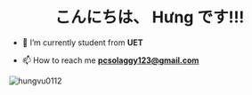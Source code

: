 <h1 align="center">こんにちは、 Hưng です!!!</h1>

- 🔭 I’m currently student from **UET**

- 📫 How to reach me **pcsolaggy123@gmail.com**

<img align="left" src="https://github-readme-stats.vercel.app/api?username=hungvu0112&show_icons=true&locale=en" alt="hungvu0112" />
